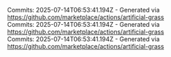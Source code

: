 Commits: 2025-07-14T06:53:41.194Z - Generated via https://github.com/marketplace/actions/artificial-grass
<br>
Commits: 2025-07-14T06:53:41.194Z - Generated via https://github.com/marketplace/actions/artificial-grass
<br>
Commits: 2025-07-14T06:53:41.194Z - Generated via https://github.com/marketplace/actions/artificial-grass
<br>

